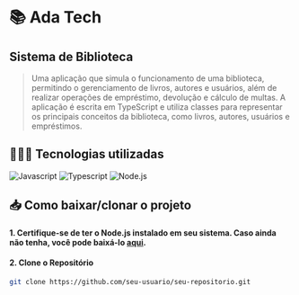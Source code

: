 ﻿# 📚 Ada Tech

## Sistema de Biblioteca

> Uma aplicação que simula o funcionamento de uma biblioteca, permitindo o gerenciamento de livros, autores e usuários, além de realizar operações de empréstimo, devolução e cálculo de multas. A aplicação é escrita em TypeScript e utiliza classes para representar os principais conceitos da biblioteca, como livros, autores, usuários e empréstimos.

## 🧑🏻‍💻 Tecnologias utilizadas
![Javascript](https://img.shields.io/badge/JavaScript-F7DF1E?style=for-the-badge&logo=javascript&logoColor=black)
![Typescript](https://img.shields.io/badge/TypeScript-007ACC?style=for-the-badge&logo=typescript&logoColor=white)
![Node.js](https://img.shields.io/badge/Node.js-43853D?style=for-the-badge&logo=node.js&logoColor=white)

## 📥 Como baixar/clonar o projeto
#### 1. Certifique-se de ter o Node.js instalado em seu sistema. Caso ainda não tenha, você pode baixá-lo [aqui](https://nodejs.org/).

#### 2. Clone o Repositório
```bash
git clone https://github.com/seu-usuario/seu-repositorio.git
```
